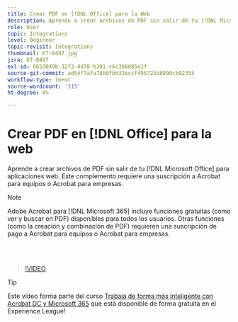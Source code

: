 ```yaml
---
title: Crear PDF en [!DNL Office] para la Web
description: Aprende a crear archivos de PDF sin salir de tu [!DNL Microsoft Office] para aplicaciones web
role: User
topic: Integrations
level: Beginner
topic-revisit: Integrations
thumbnail: KT-8497.jpg
jira: KT-8497
exl-id: 0653049b-32f3-4d78-b301-c6c3b6d85a1f
source-git-commit: ad54f7afa78b0fbb31eccf455723a8890cb92355
workflow-type: tm+mt
source-wordcount: '115'
ht-degree: 0%

---
```


# Crear PDF en [!DNL Office] para la web

Aprende a crear archivos de PDF sin salir de tu [!DNL Microsoft Office] para aplicaciones web. Este complemento requiere una suscripción a Acrobat para equipos o Acrobat para empresas.

>[!NOTE]
>
>Adobe Acrobat para [!DNL Microsoft 365] incluye funciones gratuitas (como ver y buscar en PDF) disponibles para todos los usuarios. Otras funciones (como la creación y combinación de PDF) requieren una suscripción de pago a Acrobat para equipos o Acrobat para empresas.

<br> 

>[!VIDEO](https://video.tv.adobe.com/v/337482?quality=12&learn=on&hidetitle=true)

>[!TIP]
>
>Este vídeo forma parte del curso [Trabaja de forma más inteligente con Acrobat DC y Microsoft 365](https://experienceleague.adobe.com/?recommended=Acrobat-U-1-2021.microsoft365) que está disponible de forma gratuita en el Experience League!
